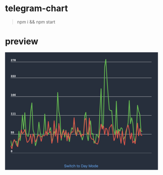 # telegram-chart

> npm i && npm start

# preview

![Preview](src/assets/docs/Preview.png "Preview")

